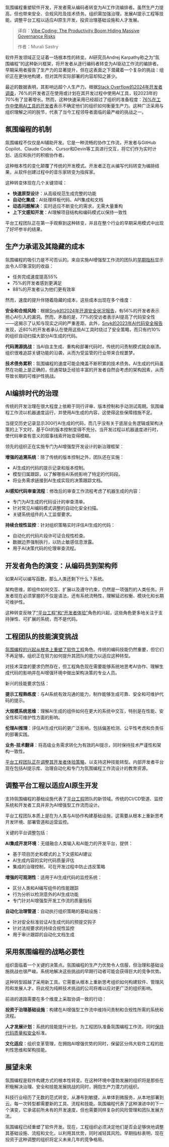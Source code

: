 <!--
title: 氛围编程：生产力激增背后隐藏着巨大的治理风险
cover: https://cdn.thenewstack.io/media/2025/09/5484ec15-austin-distel-vvacrva56fc-unsplash-scaled.jpg
summary: 氛围编程重塑软件开发，开发者需从编码者转变为AI工作流编排者。虽然生产力提高，但也带来安全、合规风险及技术债务。组织需加强治理，发展AI提示工程等技能，调整平台工程以适应AI原生开发，投资治理基础设施和人才发展。
-->

氛围编程重塑软件开发，开发者需从编码者转变为AI工作流编排者。虽然生产力提高，但也带来安全、合规风险及技术债务。组织需加强治理，发展AI提示工程等技能，调整平台工程以适应AI原生开发，投资治理基础设施和人才发展。

> 译自：[Vibe Coding: The Productivity Boom Hiding Massive Governance Risks](https://thenewstack.io/vibe-coding-the-productivity-boom-hiding-massive-governance-risks/)
> 
> 作者：Murali Sastry

软件开发领域正见证着一场根本性的转变。AI研究员Andrej Karpathy称之为“氛围编程”的这种新兴框架，将开发者从逐行编码者转变为AI驱动工作流的编排者。早期采用者报告了生产力的显著提升，但在这表面之下潜藏着一个复杂的挑战：组织正在更快地构建，但对其所实际部署的内容却知之甚少。

最近的数据表明，其影响远超个人生产力。根据[Stack Overflow的2024年开发者调查](https://survey.stackoverflow.co/2024/ai)，76%的开发者正在使用或计划在其开发过程中使用AI工具，较2023年的70%有了显著增长。然而，这种快速采用已经超过了组织的准备程度：[76%在工作中使用AI工具的开发者](https://stackoverflow.blog/2024/05/29/developers-get-by-with-a-little-help-from-ai-stack-overflow-knows-code-assistant-pulse-survey-results/)表示不确定他们的组织如何衡量生产力。这种广泛采用与组织理解之间的脱节，代表了当今工程领导者面临的最严峻的挑战之一。

## **氛围编程的机制**

氛围编程不仅仅是AI辅助开发。它是一种流畅的协作工作流，开发者与GitHub Copilot、Claude Code、Cursor和Devin等工具进行交互，将它们作为实时计划、适应和执行的积极协作者。

这种根本性的变化颠覆了传统的开发模式。开发者正在从编写代码转变为编排结果，从软件创建过程中的音乐家转变为指挥家。

这种转变体现在几个关键领域：

* **快速原型设计**：从高级规范生成完整的功能
* **自动化集成**：AI处理样板代码、API集成和文档
* **动态问题解决**：实时适应不断变化的需求，无需大量重构
* **上下文感知开发**：AI理解项目结构和编码模式以保持一致性

平台工程团队正在第一手观察到这种转变，并且在整个行业的早期采用模式中出现了好坏参半的结果。

## **生产力承诺及其隐藏的成本**

氛围编程的吸引力是不可否认的。来自实施AI增强型工作流的团队的[早期指标](https://github.blog/news-insights/research/the-economic-impact-of-the-ai-powered-developer-lifecycle-and-lessons-from-github-copilot/)显示出令人印象深刻的收益：

* 任务完成速度提高55%
* 75%的开发者感到更满足
* 88%的开发者认为他们更有效率

然而，速度的提升伴随着隐藏的成本，这些成本出现在多个维度：

**安全和合规风险**：根据[Snyk的2024年开源安全状况报告](https://snyk.io/lp/state-of-open-source-2024/)，有56%的开发者表示担心AI引入的漏洞。然而，矛盾的是，77%的受访者表示AI提高了代码安全性——这揭示了认知与现实之间的严重差距。此外，[Snyk的2023年AI代码安全报告](https://snyk.io/reports/ai-code-security/#risks)发现，近80%的开发者承认在使用这些AI工具时绕过了安全策略，而只有约10%的组织自动扫描大部分AI生成的代码。

**代码溯源挑战**：当AI自主生成、重构和部署代码时，传统的问责制模式就会崩溃。组织很难追踪关键功能的沿袭，从而为受监管的行业带来合规噩梦。

**技术债务累积**：氛围编程的速度可能会掩盖不断积累的技术债务。AI生成的代码虽然在功能上是正确的，但通常缺乏经验丰富的开发者自然会考虑的架构因素，从而导致长期的可维护性挑战。

## **AI编排时代的治理**

传统的开发治理在很大程度上依赖于同行评审、版本控制和手动测试周期。氛围编程工作流以机器速度运行，并使用AI生成的内容，这使得这些保障措施不足。

当提交历史记录显示300行AI生成的代码，而几乎没有关于底层业务逻辑或架构决策的上下文时，基于Git的版本控制变得不充分。当开发过程以机器速度进行时，使代码审查有意义的叙事线索开始变得模糊。

领先的组织正在实施专门为AI增强型开发设计的新治理框架：

**增强的追溯系统**：除了传统的版本控制之外，团队还在实施：

* AI生成的代码的提示记录和版本控制。
* 模型归属跟踪，以了解哪些AI系统影响了特定的代码段。
* 将业务需求链接到AI生成实现的决策跟踪文档。

**AI感知代码审查流程**：修改后的审查工作流程考虑了机器生成的内容：

* 专门为AI生成的代码设计的审查清单。
* 针对常见AI编码模式调整的自动化安全扫描。
* 关键系统组件的人工监督要求。

**持续合规性监控**：针对组织策略实时评估AI生成的代码：

* 自动化的代码片段许可证合规性检查。
* 数据边界强制执行，以防止敏感信息泄露。
* 用于AI决策代码的伦理审查流程。

## 开发者角色的演变：从编码员到架构师

如果AI可以编写函数，那么人类还剩下什么？系统。

架构思维，即组件如何交互、扩展以及遵守约束，仍然是一项强烈的人类任务。开发者现在必须掌握的不仅是语法，还有系统流畅性，理解延迟权衡、模块化和长期可维护性。

这种转变反映了[“平台工程”和“开发者体验”](https://thenewstack.io/platform-engineering/platform-engineering-what-is-it-and-who-does-it/)角色的兴起，这些角色更多地关注于支持弹性、可扩展的系统，而不是代码。

## 工程团队的技能演变挑战

[氛围编程的兴起从根本上重塑了软件工程](https://thenewstack.io/vibe-coding-is-here-how-ai-is-reshaping-the-software-developer-profession/)角色。传统的编码技能仍然重要，但它们不再足够。组织正在努力如何提升其团队的能力以适应这种转型。

对技术深度的要求仍然存在，但工程角色现在需要能够系统地思考AI协作、理解生成代码的影响并在AI增强环境中做出架构决策的专业人员。

新兴的技能要求包括：

**提示工程熟练度**：与AI系统有效沟通的能力，制作能够生成可靠、安全和可维护代码的提示。

**大规模系统思维**：理解AI生成的组件如何在更大的系统中交互，特别是在性能、安全性和可维护性方面的影响。

**伦理AI推理**：评估AI生成代码的更广泛影响，包括偏差检测、公平性考虑和负责任的部署实践。

**业务-技术翻译**：将高级业务需求转化为有效的AI提示，同时保持技术严谨性和架构一致性。

[平台工程团队正在调整其开发者体验策略](https://thenewstack.io/how-generative-ai-informs-platform-engineering-strategy/)，以支持这种技能转型。内部开发者平台现在包括AI提示库、治理自动化和专门为氛围编程工作流设计的教育资源。

## 调整平台工程以适应AI原生开发

支持氛围编程的基础设施代表了[平台工程](https://thenewstack.io/the-pillars-of-platform-engineering-part-5-orchestration/)团队的新领域。传统的CI/CD管道、监控系统和开发者工具并非为AI增强型工作流而设计。

平台工程团队本质上是在为人类与AI协作构建基础设施，这需要从根本上重新思考开发环境、部署管道和运营监控。

关键的平台调整包括：

**AI集成开发环境**：无缝融合人类输入和AI能力的开发平台，提供：

* 基于项目历史和模式的上下文感知AI建议
* AI生成内容的实时代码质量评估
* 集成的治理控制，可在开发过程中防止违反策略

**增强的可观测性**：适用于AI生成代码的监控系统：

* 区分人类和AI编写组件的性能跟踪
* 行为分析以检测意外的AI生成功能
* 专门针对AI增强型开发工作流的质量指标

**自动化治理管道**：自动执行组织策略的基础设施：

* 针对安全标准验证AI生成代码的预提交钩子
* 针对法规要求的持续合规性监控
* 用于审计跟踪的自动化文档生成

## 采用氛围编程的战略必要性

组织面临着一个关键的决策点。氛围编程的生产力优势令人信服，但治理和基础设施挑战也很严峻。系统地解决这些挑战的早期行动者可能会获得巨大的竞争优势。

这种转型超越了采用新工具。它需要从根本上重新思考组织如何构建软件、管理风险和发展人才。将此视为纯粹技术挑战的公司将难以应对更广泛的组织影响。

前进的道路需要在多个维度上采取协调一致的行动：

**投资于治理基础设施**：构建在AI增强型工作流中维持问责制和合规性所需的系统和流程。

**人才发展计划**：系统的技能提升计划，为工程团队准备氛围编程工作流，同时[保持代码质量和安全](https://thenewstack.io/open-source-needs-maintainers-but-how-can-they-get-paid/)标准。

**文化适应**：组织变革管理，在拥抱AI增强优势的同时，保留区分伟大软件工程的批判性思维和架构技能。

## **展望未来**

氛围编程是软件构建方式的根本性转变。在这种环境中蓬勃发展的组织将是那些在积极解决治理、安全和技能发展挑战的同时，拥抱生产力潜力的组织。

科技行业经历了无数的范式转变，从瀑布到敏捷，从单体到微服务，从本地部署到云。每一次转型都需要新的工具、流程和技能。氛围编程代表了这种演进中的下一个演变，它承诺前所未有的开发速度，但也需要同样复杂的风险管理和团队发展方法。

氛围编程已经重塑了软件开发。现在，工程组织必须决定他们是否会足够快地调整其基础设施、流程和文化，以利用其优势，同时减轻其风险。早期指标表明，现在投资于这种调整的组织将定义未来几年的竞争格局。